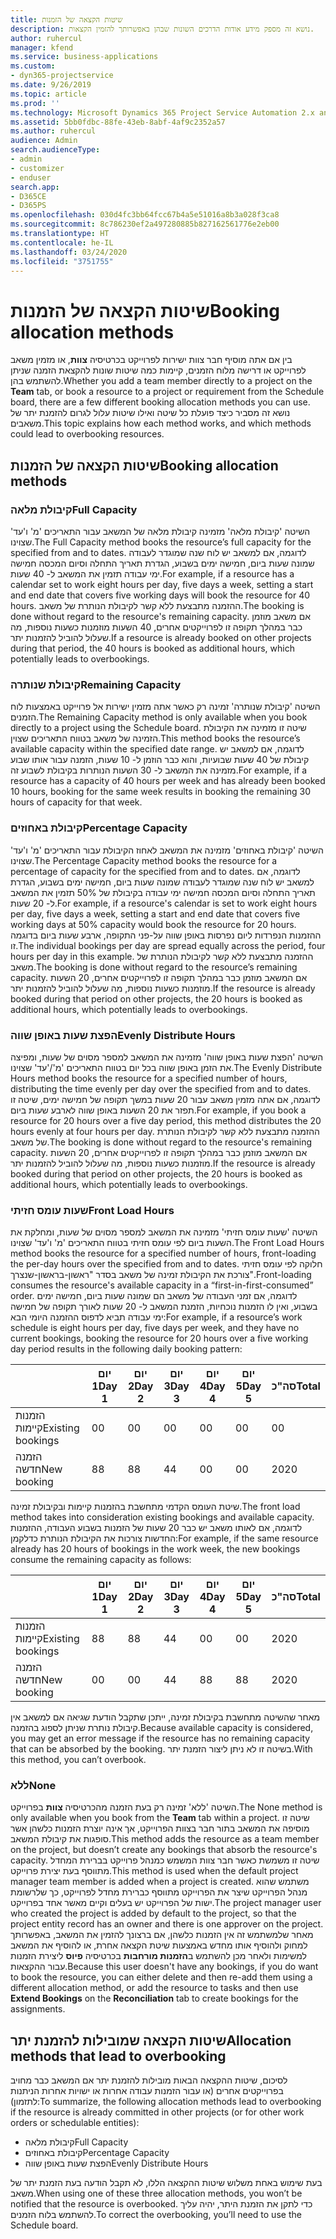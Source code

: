 ```yaml
---
title: שיטות הקצאה של הזמנות
description: נושא זה מספק מידע אודות הדרכים השונות שבהן באפשרותך להזמין הקצאות.
author: ruhercul
manager: kfend
ms.service: business-applications
ms.custom:
- dyn365-projectservice
ms.date: 9/26/2019
ms.topic: article
ms.prod: ''
ms.technology: Microsoft Dynamics 365 Project Service Automation 2.x and 3.x
ms.assetid: 5bb0fdbc-88fe-43eb-8abf-4af9c2352a57
ms.author: ruhercul
audience: Admin
search.audienceType:
- admin
- customizer
- enduser
search.app:
- D365CE
- D365PS
ms.openlocfilehash: 030d4fc3bb64fcc67b4a5e51016a8b3a028f3ca8
ms.sourcegitcommit: 8c786230ef2a497280885b827162561776e2eb00
ms.translationtype: HT
ms.contentlocale: he-IL
ms.lasthandoff: 03/24/2020
ms.locfileid: "3751755"
---
```

# <a name="booking-allocation-methods"></a><span data-ttu-id="c9ad9-103">שיטות הקצאה של הזמנות</span><span class="sxs-lookup"><span data-stu-id="c9ad9-103">Booking allocation methods</span></span>

<span data-ttu-id="c9ad9-104">בין אם אתה מוסיף חבר צוות ישירות לפרוייקט בכרטיסיה **צוות**, או מזמין משאב לפרוייקט או דרישה מלוח הזמנים, קיימות כמה שיטות שונות להקצאת הזמנה שניתן להשתמש בהן.</span><span class="sxs-lookup"><span data-stu-id="c9ad9-104">Whether you add a team member directly to a project on the **Team** tab, or book a resource to a project or requirement from the Schedule board, there are a few different booking allocation methods you can use.</span></span> <span data-ttu-id="c9ad9-105">נושא זה מסביר כיצד פועלת כל שיטה ואילו שיטות עלול לגרום להזמנת יתר של משאבים.</span><span class="sxs-lookup"><span data-stu-id="c9ad9-105">This topic explains how each method works, and which methods could lead to overbooking resources.</span></span>

## <a name="booking-allocation-methods"></a><span data-ttu-id="c9ad9-106">שיטות הקצאה של הזמנות</span><span class="sxs-lookup"><span data-stu-id="c9ad9-106">Booking allocation methods</span></span>

### <a name="full-capacity"></a><span data-ttu-id="c9ad9-107">קיבולת מלאה</span><span class="sxs-lookup"><span data-stu-id="c9ad9-107">Full Capacity</span></span> 
<span data-ttu-id="c9ad9-108">השיטה 'קיבולת מלאה' מזמינה קיבולת מלאה של המשאב עבור התאריכים 'מ' ו'עד' שצוינו.</span><span class="sxs-lookup"><span data-stu-id="c9ad9-108">The Full Capacity method books the resource’s full capacity for the specified from and to dates.</span></span> <span data-ttu-id="c9ad9-109">לדוגמה, אם למשאב יש לוח שנה שמוגדר לעבודה שמונה שעות ביום, חמישה ימים בשבוע, הגדרת תאריך התחלה וסיום המכסה חמישה ימי עבודה תזמין את המשאב ל- 40 שעות.</span><span class="sxs-lookup"><span data-stu-id="c9ad9-109">For example, if a resource has a calendar set to work eight hours per day, five days a week, setting a start and end date that covers five working days will book the resource for 40 hours.</span></span> <span data-ttu-id="c9ad9-110">ההזמנה מתבצעת ללא קשר לקיבולת הנותרת של משאב.</span><span class="sxs-lookup"><span data-stu-id="c9ad9-110">The booking is done without regard to the resource's remaining capacity.</span></span> <span data-ttu-id="c9ad9-111">אם משאב מוזמן כבר במהלך תקופה זו לפרוייקטים אחרים, 40 השעות מוזמנות כשעות נוספות, מה שעלול להוביל להזמנות יתר.</span><span class="sxs-lookup"><span data-stu-id="c9ad9-111">If a resource is already booked on other projects during that period, the 40 hours is booked as additional hours, which potentially leads to overbookings.</span></span>

### <a name="remaining-capacity"></a><span data-ttu-id="c9ad9-112">קיבולת שנותרה</span><span class="sxs-lookup"><span data-stu-id="c9ad9-112">Remaining Capacity</span></span>
<span data-ttu-id="c9ad9-113">השיטה 'קיבולת שנותרה' זמינה רק כאשר אתה מזמין ישירות אל פרוייקט באמצעות לוח הזמנים.</span><span class="sxs-lookup"><span data-stu-id="c9ad9-113">The Remaining Capacity method is only available when you book directly to a project using the Schedule board.</span></span> <span data-ttu-id="c9ad9-114">שיטה זו מזמינה את הקיבולת הזמינה של משאב בטווח התאריכים שצוין.</span><span class="sxs-lookup"><span data-stu-id="c9ad9-114">This method books the resource’s available capacity within the specified date range.</span></span> <span data-ttu-id="c9ad9-115">לדוגמה, אם למשאב יש קיבולת של 40 שעות שבועיות, והוא כבר הוזמן ל- 10 שעות, הזמנה עבור אותו שבוע מזמינה את המשאב ל- 30 השעות הנותרות בקיבולת לשבוע זה.</span><span class="sxs-lookup"><span data-stu-id="c9ad9-115">For example, if a resource has a capacity of 40 hours per week and has already been booked 10 hours, booking for the same week results in booking the remaining 30 hours of capacity for that week.</span></span>

### <a name="percentage-capacity"></a><span data-ttu-id="c9ad9-116">קיבולת באחוזים</span><span class="sxs-lookup"><span data-stu-id="c9ad9-116">Percentage Capacity</span></span>
<span data-ttu-id="c9ad9-117">השיטה 'קיבולת באחוזים' מזמינה את המשאב לאחוז הקיבולת עבור התאריכים 'מ' ו'עד' שצוינו.</span><span class="sxs-lookup"><span data-stu-id="c9ad9-117">The Percentage Capacity method books the resource for a percentage of capacity for the specified from and to dates.</span></span> <span data-ttu-id="c9ad9-118">לדוגמה, אם למשאב יש לוח שנה שמוגדר לעבודה שמונה שעות ביום, חמישה ימים בשבוע, הגדרת תאריך התחלה וסיום המכסה חמישה ימי עבודה בקיבולת של 50% תזמין את המשאב ל- 20 שעות.</span><span class="sxs-lookup"><span data-stu-id="c9ad9-118">For example, if a resource's calendar is set to work eight hours per day, five days a week, setting a start and end date that covers five working days at 50% capacity would book the resource for 20 hours.</span></span> <span data-ttu-id="c9ad9-119">ההזמנות הנפרדות ליום נפרסות באופן שווה על-פני התקופה, ארבע שעות ביום בדוגמה זו.</span><span class="sxs-lookup"><span data-stu-id="c9ad9-119">The individual bookings per day are spread equally across the period, four hours per day in this example.</span></span> <span data-ttu-id="c9ad9-120">ההזמנה מתבצעת ללא קשר לקיבולת הנותרת של משאב.</span><span class="sxs-lookup"><span data-stu-id="c9ad9-120">The booking is done without regard to the resource’s remaining capacity.</span></span> <span data-ttu-id="c9ad9-121">אם המשאב מוזמן כבר במהלך תקופה זו לפרוייקטים אחרים, 20 השעות מוזמנות כשעות נוספות, מה שעלול להוביל להזמנות יתר.</span><span class="sxs-lookup"><span data-stu-id="c9ad9-121">If the resource is already booked during that period on other projects, the 20 hours is booked as additional hours, which potentially leads to overbookings.</span></span>

### <a name="evenly-distribute-hours"></a><span data-ttu-id="c9ad9-122">הפצת שעות באופן שווה</span><span class="sxs-lookup"><span data-stu-id="c9ad9-122">Evenly Distribute Hours</span></span>
<span data-ttu-id="c9ad9-123">השיטה '‏‫הפצת שעות באופן שווה'‬ מזמינה את המשאב למספר מסוים של שעות, ומפיצה את הזמן באופן שווה בכל יום בטווח התאריכים 'מ'/'עד' שצוינו.</span><span class="sxs-lookup"><span data-stu-id="c9ad9-123">The Evenly Distribute Hours method books the resource for a specified number of hours, distributing the time evenly per day over the specified from and to dates.</span></span> <span data-ttu-id="c9ad9-124">לדוגמה, אם אתה מזמין משאב עבור 20 שעות במשך תקופה של חמישה ימים, שיטה זו תפזר את 20 השעות באופן שווה לארבע שעות ביום.</span><span class="sxs-lookup"><span data-stu-id="c9ad9-124">For example, if you book a resource for 20 hours over a five day period, this method distributes the 20 hours evenly at four hours per day.</span></span> <span data-ttu-id="c9ad9-125">ההזמנה מתבצעת ללא קשר לקיבולת הנותרת של משאב.</span><span class="sxs-lookup"><span data-stu-id="c9ad9-125">The booking is done without regard to the resource's remaining capacity.</span></span> <span data-ttu-id="c9ad9-126">אם המשאב מוזמן כבר במהלך תקופה זו לפרוייקטים אחרים, 20 השעות מוזמנות כשעות נוספות, מה שעלול להוביל להזמנות יתר.</span><span class="sxs-lookup"><span data-stu-id="c9ad9-126">If the resource is already booked during that period on other projects, the 20 hours is booked as additional hours, which potentially leads to overbookings.</span></span>

### <a name="front-load-hours"></a><span data-ttu-id="c9ad9-127">שעות עומס חזיתי</span><span class="sxs-lookup"><span data-stu-id="c9ad9-127">Front Load Hours</span></span>
<span data-ttu-id="c9ad9-128">השיטה 'שעות עומס חזיתי' מזמינה את המשאב למספר מסוים של שעות, ומחלקת את השעות ביום לפי עומס חזיתי בטווח התאריכים 'מ' ו'עד' שצוינו.</span><span class="sxs-lookup"><span data-stu-id="c9ad9-128">The Front Load Hours method books the resource for a specified number of hours, front-loading the per-day hours over the specified from and to dates.</span></span> <span data-ttu-id="c9ad9-129">חלוקה לפי עומס חזיתי צורכת את הקיבולת זמינה של משאב בסדר "ראשון-בראשון-שנצרך".</span><span class="sxs-lookup"><span data-stu-id="c9ad9-129">Front-loading consumes the resource's available capacity in a “first-in-first-consumed” order.</span></span> <span data-ttu-id="c9ad9-130">לדוגמה, אם זמני העבודה של משאב הם שמונה שעות ביום, חמישה ימים בשבוע, ואין לו הזמנות נוכחיות, הזמנת המשאב ל- 20 שעות לאורך תקופה של חמישה ימי עבודה תביא לדפוס ההזמנה היומי הבא:</span><span class="sxs-lookup"><span data-stu-id="c9ad9-130">For example, if a resource’s work schedule is eight hours per day, five days per week, and they have no current bookings, booking the resource for 20 hours over a five working day period results in the following daily booking pattern:</span></span> 

|                           |    <span data-ttu-id="c9ad9-131">יום 1</span><span class="sxs-lookup"><span data-stu-id="c9ad9-131">Day 1</span></span>    |    <span data-ttu-id="c9ad9-132">יום 2</span><span class="sxs-lookup"><span data-stu-id="c9ad9-132">Day 2</span></span>    |    <span data-ttu-id="c9ad9-133">יום 3</span><span class="sxs-lookup"><span data-stu-id="c9ad9-133">Day 3</span></span>    |    <span data-ttu-id="c9ad9-134">יום 4</span><span class="sxs-lookup"><span data-stu-id="c9ad9-134">Day 4</span></span>    |    <span data-ttu-id="c9ad9-135">יום 5</span><span class="sxs-lookup"><span data-stu-id="c9ad9-135">Day 5</span></span>    |    <span data-ttu-id="c9ad9-136">סה"כ</span><span class="sxs-lookup"><span data-stu-id="c9ad9-136">Total</span></span>    |
|---------------------------|-------------|-------------|-------------|-------------|-------------|-------------|
|    <span data-ttu-id="c9ad9-137">הזמנות קיימות</span><span class="sxs-lookup"><span data-stu-id="c9ad9-137">Existing   bookings</span></span>    |    <span data-ttu-id="c9ad9-138">0</span><span class="sxs-lookup"><span data-stu-id="c9ad9-138">0</span></span>        |    <span data-ttu-id="c9ad9-139">0</span><span class="sxs-lookup"><span data-stu-id="c9ad9-139">0</span></span>        |    <span data-ttu-id="c9ad9-140">0</span><span class="sxs-lookup"><span data-stu-id="c9ad9-140">0</span></span>        |    <span data-ttu-id="c9ad9-141">0</span><span class="sxs-lookup"><span data-stu-id="c9ad9-141">0</span></span>        |    <span data-ttu-id="c9ad9-142">0</span><span class="sxs-lookup"><span data-stu-id="c9ad9-142">0</span></span>        |    <span data-ttu-id="c9ad9-143">0</span><span class="sxs-lookup"><span data-stu-id="c9ad9-143">0</span></span>        |
|    <span data-ttu-id="c9ad9-144">הזמנה חדשה</span><span class="sxs-lookup"><span data-stu-id="c9ad9-144">New   booking</span></span>          |    <span data-ttu-id="c9ad9-145">8</span><span class="sxs-lookup"><span data-stu-id="c9ad9-145">8</span></span>        |    <span data-ttu-id="c9ad9-146">8</span><span class="sxs-lookup"><span data-stu-id="c9ad9-146">8</span></span>        |    <span data-ttu-id="c9ad9-147">4</span><span class="sxs-lookup"><span data-stu-id="c9ad9-147">4</span></span>        |    <span data-ttu-id="c9ad9-148">0</span><span class="sxs-lookup"><span data-stu-id="c9ad9-148">0</span></span>        |    <span data-ttu-id="c9ad9-149">0</span><span class="sxs-lookup"><span data-stu-id="c9ad9-149">0</span></span>        |    <span data-ttu-id="c9ad9-150">20</span><span class="sxs-lookup"><span data-stu-id="c9ad9-150">20</span></span>       |

<span data-ttu-id="c9ad9-151">שיטת העומס הקדמי מתחשבת בהזמנות קיימות ובקיבולת זמינה.</span><span class="sxs-lookup"><span data-stu-id="c9ad9-151">The front load method takes into consideration existing bookings and available capacity.</span></span> <span data-ttu-id="c9ad9-152">לדוגמה, אם לאותו משאב יש כבר 20 שעות של הזמנות בשבוע העבודה, ההזמנות החדשות צורכות את הקיבולת הנותרת כדלקמן:</span><span class="sxs-lookup"><span data-stu-id="c9ad9-152">For example, if the same resource already has 20 hours of bookings in the work week, the new bookings consume the remaining capacity as follows:</span></span>

|                     | <span data-ttu-id="c9ad9-153">יום 1</span><span class="sxs-lookup"><span data-stu-id="c9ad9-153">Day 1</span></span> | <span data-ttu-id="c9ad9-154">יום 2</span><span class="sxs-lookup"><span data-stu-id="c9ad9-154">Day 2</span></span> | <span data-ttu-id="c9ad9-155">יום 3</span><span class="sxs-lookup"><span data-stu-id="c9ad9-155">Day 3</span></span> | <span data-ttu-id="c9ad9-156">יום 4</span><span class="sxs-lookup"><span data-stu-id="c9ad9-156">Day 4</span></span> | <span data-ttu-id="c9ad9-157">יום 5</span><span class="sxs-lookup"><span data-stu-id="c9ad9-157">Day 5</span></span> | <span data-ttu-id="c9ad9-158">סה"כ</span><span class="sxs-lookup"><span data-stu-id="c9ad9-158">Total</span></span> |
|---------------------|-------|-------|-------|-------|-------|-------|
| <span data-ttu-id="c9ad9-159">הזמנות קיימות</span><span class="sxs-lookup"><span data-stu-id="c9ad9-159">Existing   bookings</span></span> | <span data-ttu-id="c9ad9-160">8</span><span class="sxs-lookup"><span data-stu-id="c9ad9-160">8</span></span>     | <span data-ttu-id="c9ad9-161">8</span><span class="sxs-lookup"><span data-stu-id="c9ad9-161">8</span></span>     | <span data-ttu-id="c9ad9-162">4</span><span class="sxs-lookup"><span data-stu-id="c9ad9-162">4</span></span>     | <span data-ttu-id="c9ad9-163">0</span><span class="sxs-lookup"><span data-stu-id="c9ad9-163">0</span></span>     | <span data-ttu-id="c9ad9-164">0</span><span class="sxs-lookup"><span data-stu-id="c9ad9-164">0</span></span>     | <span data-ttu-id="c9ad9-165">20</span><span class="sxs-lookup"><span data-stu-id="c9ad9-165">20</span></span>    |
| <span data-ttu-id="c9ad9-166">הזמנה חדשה</span><span class="sxs-lookup"><span data-stu-id="c9ad9-166">New   booking</span></span>       | <span data-ttu-id="c9ad9-167">0</span><span class="sxs-lookup"><span data-stu-id="c9ad9-167">0</span></span>     | <span data-ttu-id="c9ad9-168">0</span><span class="sxs-lookup"><span data-stu-id="c9ad9-168">0</span></span>     | <span data-ttu-id="c9ad9-169">4</span><span class="sxs-lookup"><span data-stu-id="c9ad9-169">4</span></span>     | <span data-ttu-id="c9ad9-170">8</span><span class="sxs-lookup"><span data-stu-id="c9ad9-170">8</span></span>     | <span data-ttu-id="c9ad9-171">8</span><span class="sxs-lookup"><span data-stu-id="c9ad9-171">8</span></span>     | <span data-ttu-id="c9ad9-172">20</span><span class="sxs-lookup"><span data-stu-id="c9ad9-172">20</span></span>    |

<span data-ttu-id="c9ad9-173">מאחר שהשיטה מתחשבת בקיבולת זמינה, ייתכן שתקבל הודעת שגיאה אם למשאב אין קיבולת נותרת שניתן לספוג בהזמנה.</span><span class="sxs-lookup"><span data-stu-id="c9ad9-173">Because available capacity is considered, you may get an error message if the resource has no remaining capacity that can be absorbed by the booking.</span></span> <span data-ttu-id="c9ad9-174">בשיטה זו לא ניתן ליצור הזמנת יתר.</span><span class="sxs-lookup"><span data-stu-id="c9ad9-174">With this method, you can’t overbook.</span></span>

### <a name="none"></a><span data-ttu-id="c9ad9-175">ללא</span><span class="sxs-lookup"><span data-stu-id="c9ad9-175">None</span></span>
<span data-ttu-id="c9ad9-176">השיטה 'ללא' זמינה רק בעת הזמנה מהכרטיסיה **צוות** בפרוייקט.</span><span class="sxs-lookup"><span data-stu-id="c9ad9-176">The None method is only available when you book from the **Team** tab within a project.</span></span> <span data-ttu-id="c9ad9-177">שיטה זו מוסיפה את המשאב בתור חבר בצוות הפרוייקט, אך אינה יוצרת הזמנות כלשהן אשר סופגות את קיבולת המשאב.</span><span class="sxs-lookup"><span data-stu-id="c9ad9-177">This method adds the resource as a team member on the project, but doesn’t create any bookings that absorb the resource's capacity.</span></span> <span data-ttu-id="c9ad9-178">שיטה זו משמשת כאשר חבר צוות המשמש כמנהל פרוייקט בברירת המחדל מתווסף בעת יצירת פרוייקט.</span><span class="sxs-lookup"><span data-stu-id="c9ad9-178">This method is used when the default project manager team member is added when a project is created.</span></span> <span data-ttu-id="c9ad9-179">משתמש שהוא מנהל הפרוייקט שיצר את הפרוייקט מתווסף כברירת מחדל לפרוייקט, כך שלרשומת ישות של הפרוייקט יש בעלים וקיים מאשר אחד בפרוייקט.</span><span class="sxs-lookup"><span data-stu-id="c9ad9-179">The project manager user who created the project is added by default to the project, so that the project entity record has an owner and there is one approver on the project.</span></span> <span data-ttu-id="c9ad9-180">מאחר שלמשתמש זה אין הזמנות כלשהן, אם ברצונך להזמין את המשאב, באפשרותך למחוק ולהוסיף אותו מחדש באמצעות שיטת הקצאה אחרת, או להוסיף את המשאב למשימות ולאחר מכן להשתמש ב**הזמנות מורחבות** בכרטיסיה **פיוס** ליצירת הזמנות עבור ההקצאות.</span><span class="sxs-lookup"><span data-stu-id="c9ad9-180">Because this user doesn't have any bookings, if you do want to book the resource, you can either delete and then re-add them using a different allocation method, or add the resource to tasks and then use **Extend Bookings** on the **Reconciliation** tab to create bookings for the assignments.</span></span>

## <a name="allocation-methods-that-lead-to-overbooking"></a><span data-ttu-id="c9ad9-181">שיטות הקצאה שמובילות להזמנת יתר</span><span class="sxs-lookup"><span data-stu-id="c9ad9-181">Allocation methods that lead to overbooking</span></span>
<span data-ttu-id="c9ad9-182">לסיכום, שיטות ההקצאה הבאות מובילות להזמנת יתר אם המשאב כבר מחויב בפרוייקטים אחרים (או עבור הזמנות עבודה אחרות או ישויות אחרות הניתנות לתזמון):</span><span class="sxs-lookup"><span data-stu-id="c9ad9-182">To summarize, the following allocation methods lead to overbooking if the resource is already committed in other projects (or for other work orders or schedulable entities):</span></span>

- <span data-ttu-id="c9ad9-183">קיבולת מלאה</span><span class="sxs-lookup"><span data-stu-id="c9ad9-183">Full Capacity</span></span>
- <span data-ttu-id="c9ad9-184">קיבולת באחוזים</span><span class="sxs-lookup"><span data-stu-id="c9ad9-184">Percentage Capacity</span></span>
- <span data-ttu-id="c9ad9-185">הפצת שעות באופן שווה</span><span class="sxs-lookup"><span data-stu-id="c9ad9-185">Evenly Distribute Hours</span></span>

<span data-ttu-id="c9ad9-186">בעת שימוש באחת משלוש שיטות ההקצאה הללו, לא תקבל הודעה בעת הזמנת יתר של משאב.</span><span class="sxs-lookup"><span data-stu-id="c9ad9-186">When using one of these three allocation methods, you won’t be notified that the resource is overbooked.</span></span> <span data-ttu-id="c9ad9-187">כדי לתקן את הזמנת היתר, יהיה עליך להשתמש בלוח הזמנים.</span><span class="sxs-lookup"><span data-stu-id="c9ad9-187">To correct the overbooking, you’ll need to use the Schedule board.</span></span>
